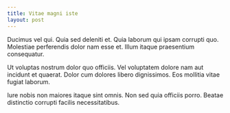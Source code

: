 ```yaml
---
title: Vitae magni iste
layout: post
---
```

Ducimus vel qui. Quia sed deleniti et. Quia laborum qui ipsam corrupti quo. Molestiae perferendis dolor nam esse et. Illum itaque praesentium consequatur.

Ut voluptas nostrum dolor quo officiis. Vel voluptatem dolore nam aut incidunt et quaerat. Dolor cum dolores libero dignissimos. Eos mollitia vitae fugiat laborum.

Iure nobis non maiores itaque sint omnis. Non sed quia officiis porro. Beatae distinctio corrupti facilis necessitatibus.
